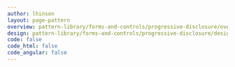 ```yaml
---
author: lhinson
layout: page-pattern
overview: pattern-library/forms-and-controls/progressive-disclosure/overview.md
design: pattern-library/forms-and-controls/progressive-disclosure/design.md
code: false
code_html: false
code_angular: false
---
```

